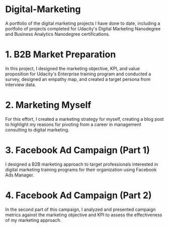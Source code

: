 # Digital-Marketing
A portfolio of the digital marketing projects I have done to date, including a portfolio of projects completed for Udacity's Digital Marketing Nanodegree and Business Analytics Nanodegree certifications.
# 1. B2B Market Preparation
In this project, I designed the marketing objective, KPI, and value proposition for Udacity's Enterprise training program and conducted a survey, designed an empathy map, and created a target persona from interview data.
# 2. Marketing Myself
For this effort, I created a marketing strategy for myself, creating a blog post to highlight my reasons for pivoting from a career in management consulting to digital marketing.
# 3. Facebook Ad Campaign (Part 1)
I designed a B2B marketing approach to target professionals interested in digital marketing training programs for their organization using Facebook Ads Manager.
# 4. Facebook Ad Campaign (Part 2)
In the second part of this campaign, I analyzed and presented campaign metrics against the marketing objective and KPI to assess the effectiveness of my marketing approach.
